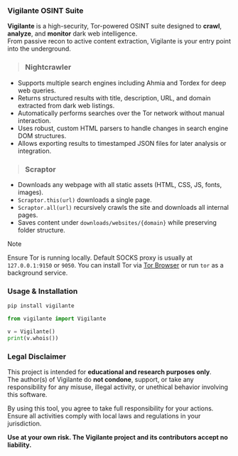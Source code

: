 ### **Vigilante OSINT Suite**

**Vigilante** is a high-security, Tor-powered OSINT suite designed to **crawl**, **analyze**, and **monitor** dark web intelligence.  
From passive recon to active content extraction, Vigilante is your entry point into the underground.
<br>

> ### **Nightcrawler**
- Supports multiple search engines including Ahmia and Tordex for deep web queries.
- Returns structured results with title, description, URL, and domain extracted from dark web listings.
- Automatically performs searches over the Tor network without manual interaction.
- Uses robust, custom HTML parsers to handle changes in search engine DOM structures.
- Allows exporting results to timestamped JSON files for later analysis or integration.

> ### **Scraptor**
- Downloads any webpage with all static assets (HTML, CSS, JS, fonts, images).
- `Scraptor.this(url)` downloads a single page.
- `Scraptor.all(url)` recursively crawls the site and downloads all internal pages.
- Saves content under `downloads/websites/{domain}` while preserving folder structure.

> [!NOTE]
> Ensure Tor is running locally. Default SOCKS proxy is usually at `127.0.0.1:9150` or `9050`.
> You can install Tor via [Tor Browser](https://www.torproject.org/download/) or run `tor` as a background service.

### **Usage & Installation**

```bash
pip install vigilante
```
```python
from vigilante import Vigilante

v = Vigilante()
print(v.whois())
```

### **Legal Disclaimer**

This project is intended for **educational and research purposes only**.  
The author(s) of Vigilante do **not condone**, support, or take any responsibility for any misuse, illegal activity, or unethical behavior involving this software.

By using this tool, you agree to take full responsibility for your actions.  
Ensure all activities comply with local laws and regulations in your jurisdiction.

**Use at your own risk. The Vigilante project and its contributors accept no liability.**
